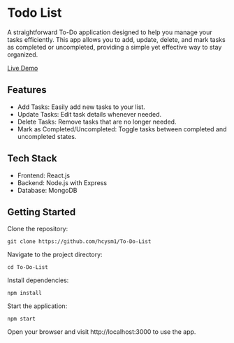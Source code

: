 # Todo List

A straightforward To-Do application designed to help you manage your tasks efficiently. This app allows you to add, update, delete, and mark tasks as completed or uncompleted, providing a simple yet effective way to stay organized.

[Live Demo](https://to-do-list-taupe-phi.vercel.app/)

## Features

- Add Tasks: Easily add new tasks to your list.
- Update Tasks: Edit task details whenever needed.
- Delete Tasks: Remove tasks that are no longer needed.
- Mark as Completed/Uncompleted: Toggle tasks between completed and uncompleted states.

## Tech Stack

- Frontend: React.js
- Backend: Node.js with Express
- Database: MongoDB

## Getting Started

Clone the repository:

`git clone https://github.com/hcysm1/To-Do-List`

Navigate to the project directory:

`cd To-Do-List`

Install dependencies:

`npm install`

Start the application:

`npm start`

Open your browser and visit http://localhost:3000 to use the app.

